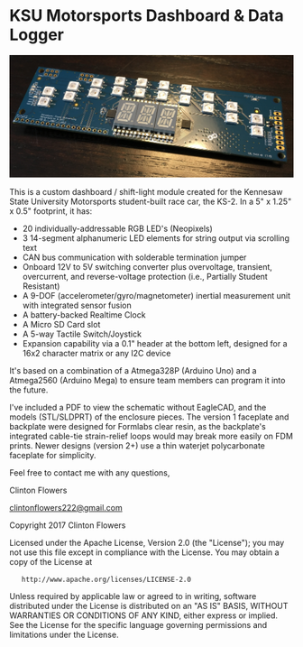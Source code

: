 # KSU Motorsports Dashboard & Data Logger

![KS-2 Dashboard](/Dash.JPG "KS-2 Dashboard")

This is a custom dashboard / shift-light module created for the Kennesaw State University Motorsports student-built race car, the KS-2.
In a 5" x 1.25" x 0.5" footprint, it has:

* 20 individually-addressable RGB LED's (Neopixels)
* 3 14-segment alphanumeric LED elements for string output via scrolling text
* CAN bus communication with solderable termination jumper
* Onboard 12V to 5V switching converter plus overvoltage, transient, overcurrent, and reverse-voltage protection (i.e., Partially Student Resistant)
* A 9-DOF (accelerometer/gyro/magnetometer) inertial measurement unit with integrated sensor fusion
* A battery-backed Realtime Clock
* A Micro SD Card slot
* A 5-way Tactile Switch/Joystick
* Expansion capability via a 0.1" header at the bottom left, designed for a 16x2 character matrix or any I2C device

It's based on a combination of a Atmega328P (Arduino Uno) and a Atmega2560 (Arduino Mega) to ensure team members can program it into the future.

I've included a PDF to view the schematic without EagleCAD, and the models (STL/SLDPRT) of the enclosure pieces. The version 1 faceplate and backplate were designed for Formlabs clear resin, as the backplate's integrated cable-tie strain-relief loops would may break more easily on FDM prints. Newer designs (version 2+) use a thin waterjet polycarbonate faceplate for simplicity.

Feel free to contact me with any questions,

Clinton Flowers

clintonflowers222@gmail.com

   Copyright 2017 Clinton Flowers

   Licensed under the Apache License, Version 2.0 (the "License");
   you may not use this file except in compliance with the License.
   You may obtain a copy of the License at

       http://www.apache.org/licenses/LICENSE-2.0

   Unless required by applicable law or agreed to in writing, software
   distributed under the License is distributed on an "AS IS" BASIS,
   WITHOUT WARRANTIES OR CONDITIONS OF ANY KIND, either express or implied.
   See the License for the specific language governing permissions and
   limitations under the License.
